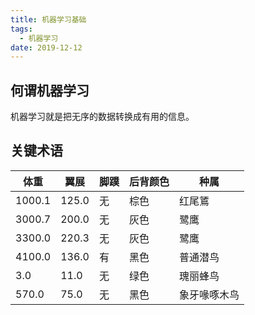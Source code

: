 ```yaml
---
title: 机器学习基础
tags:
  - 机器学习
date: 2019-12-12
---
```


## 何谓机器学习

机器学习就是把无序的数据转换成有用的信息。

## 关键术语

| 体重 | 翼展 | 脚蹼 | 后背颜色 | 种属 |
| --- | --- | --- | --- | --- |
| 1000.1 | 125.0 | 无 | 棕色 | 红尾鵟 |
| 3000.7 | 200.0 | 无 | 灰色 | 鹭鹰 |
| 3300.0 | 220.3 | 无 | 灰色 | 鹭鹰 |
| 4100.0 | 136.0 | 有 | 黑色 | 普通潜鸟 |
| 3.0 | 11.0 | 无 | 绿色 | 瑰丽蜂鸟 |
| 570.0 | 75.0 | 无 | 黑色 | 象牙喙啄木鸟 |